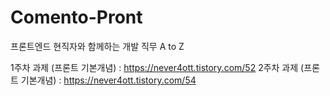 # Comento-Pront
프론트엔드 현직자와 함께하는 개발 직무 A to Z

1주차 과제 (프론트 기본개념) : https://never4ott.tistory.com/52
2주차 과제 (프론트 기본개념) : https://never4ott.tistory.com/54
